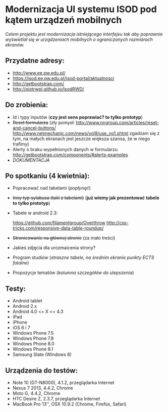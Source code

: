 # Modernizacja UI systemu ISOD pod kątem urządzeń mobilnych
_Celem projektu jest modernizacja istniejącego interfejsu tak aby poprawnie wyświetlał się w urządzeniach mobilnych o ograniczonych rozmiarach ekranów._


## Przydatne adresy:
- http://www.ee.pw.edu.pl/
- https://isod.ee.pw.edu.pl/isod-portal/aktualnosci
- http://getbootstrap.com/
- http://piotrwpl.github.io/IsodRWD/


## Do zrobienia:
- Id i typy inputów (__czy jest sens poprawiać? to tylko prototyp__)
- ~~Reset formularza~~ (zły pomysł: http://www.nngroup.com/articles/reset-and-cancel-buttons/ http://www.netmechanic.com/news/vol9/use_no1.shtml zgadzam się z tym, na małych ekranach jest jeszcze większa szansa, że w niego trafimy)
- Alerty o braku wypełnionych danych w formularzu http://getbootstrap.com/components/#alerts-examples
- *DOKUMENTACJA*


## Po spotkaniu (4 kwietnia):
- Popracować nad tabelami (*popłynąć*)
- ~~Inny typ sylabusa (taki z tabelami)~~ (__już wiemy jak prezentować tabele to tylko prototyp__)
- Tabele w android 2.3:

   https://github.com/filamentgroup/Overthrow
   http://css-tricks.com/responsive-data-table-roundup/


- ~~Stronicowanie na głównej stronie~~ (za mało treści)
- Jakieś zdjęcia dla urozmaicenia strony?
- Program studiów (*straszne tabele*, *na średnim ekranie punkty ECTS fatalne*)
- Propozycje tematów (*kolumna szczegółów do ulepszenia*)


## Testy:
- Android tablet
- Android 2.x
- Android 4.0 <= X <= 4.3
- iPad
- iPhone
- iOS 6 i 7
- Windows Phone 7.5
- Windows Phone 7.8
- Windows Phone 8.0
- Windows Phone 8.1
- Samsung Slate (Windows 8)


## Urządzenia do testów:
- Note 10 (GT-N8000), 4.1.2, przeglądarka Internet
- Nexus 7 2013, 4.4.2, Chrome
- Moto G, 4.4.2, Chrome
- HTC Desire Z, 2.3.7, przeglądarka Internet
- MacBook Pro 13'', OSX 10.9.2 (Chrome, Firefox, Safari)
